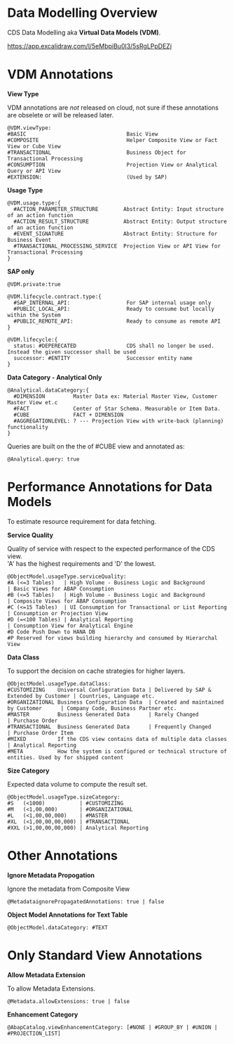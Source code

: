 # Data Modelling Overview

CDS Data Modelling aka **Virtual Data Models (VDM)**. 

https://app.excalidraw.com/l/5eMbpiBu0l3/5sRgLPpDEZj

# VDM Annotations

**View Type**<br />

VDM annotations are _not_ released on cloud, not sure if these annotations are obselete or will be released later.

```
@VDM.viewType:
#BASIC                                Basic View
#COMPOSITE                            Helper Composite View or Fact View or Cube View
#TRANSACTIONAL                        Business Object for Transactional Processing
#CONSUMPTION                          Projection View or Analytical Query or API View
#EXTENSION:                           (Used by SAP)
```

**Usage Type**

```
@VDM.usage.type:{
  #ACTION_PARAMETER_STRUCTURE        Abstract Entity: Input structure of an action function
  #ACTION_RESULT_STRUCTURE           Abstract Entity: Output structure of an action function
  #EVENT_SIGNATURE                   Abstract Entity: Structure for Business Event 
  #TRANSACTIONAL_PROCESSING_SERVICE  Projection View or API View for Transactional Processing
}
```

**SAP only**

```
@VDM.private:true      

@VDM.lifecycle.contract.type:{
  #SAP_INTERNAL_API:                  For SAP internal usage only
  #PUBLIC_LOCAL_API:                  Ready to consume but locally within the System 
  #PUBLIC_REMOTE_API:                 Ready to consume as remote API 
}

@VDM.lifecycle:{
  status: #DEPERECATED                CDS shall no longer be used. Instead the given successor shall be used
  successor: #ENTITY                  Successor entity name
}
```

**Data Category - Analytical Only**<br />

```
@Analytical.dataCategory:{
  #DIMENSION         Master Data ex: Material Master View, Customer Master View et.c
  #FACT              Center of Star Schema. Measurable or Item Data. 
  #CUBE              FACT + DIMENSION
  #AGGREGATIONLEVEL: ? --- Projection View with write-back (planning) functionality 
}
```

Queries are built on the the of #CUBE view and annotated as:

```
@Analytical.query: true
```

# Performance Annotations for Data Models

To estimate resource requirement for data fetching. <br />

**Service Quality**<br />

Quality of service with respect to the expected performance of the CDS view.<br />
'A' has the highest requirements and 'D' the lowest. 

```
@ObjectModel.usageType.serviceQuality:
#A (<=3 Tables)   | High Volume - Business Logic and Background        | Basic Views for ABAP Consumption
#B (<=5 Tables)   | High Volume - Business Logic and Background        | Composite Views for ABAP Consumption
#C (<=15 Tables)  | UI Consumption for Transactional or List Reporting | Consumption or Projection View 
#D (=<100 Tables) | Analytical Reporting                               | Consumption View for Analytical Engine
#D Code Push Down to HANA DB
#P Reserved for views building hierarchy and consumed by Hierarchal View
```

**Data Class**<br />

To support the decision on cache strategies for higher layers.

```
@ObjectModel.usageType.dataClass:
#CUSTOMIZING    Universal Configuration Data | Delivered by SAP & Extended by Customer | Countries, Language etc.
#ORGANIZATIONAL Business Configuration Data  | Created and maintained by Customer      | Company Code, Business Partner etc.
#MASTER         Business Generated Data      | Rarely Changed                          | Purchase Order
#TRANSACTIONAL  Business Generated Data      | Frequently Changed                      | Purchase Order Item
#MIXED          If the CDS view contains data of multiple data classes                 | Analytical Reporting
#META           How the system is configured or technical structure of entities. Used by for shipped content
```

**Size Category**<br />

Expected data volume to compute the result set.

```
@ObjectModel.usageType.sizeCategory: 
#S   (<1000)           | #CUSTOMIZING
#M   (<1,00,000)       | #ORGANIZATIONAL 
#L   (<1,00,00,000)    | #MASTER
#XL  (<1,00,00,00,000) | #TRANSACTIONAL
#XXL (>1,00,00,00,000) | Analytical Reporting
```

# Other Annotations

**Ignore Metadata Propogation**<br />

Ignore the metadata from Composite View <br />

```
@MetadataignorePropagatedAnnotations: true | false
```

**Object Model Annotations for Text Table**<br />

```
@ObjectModel.dataCategory: #TEXT
```

# Only Standard View Annotations

**Allow Metadata Extension**<br />

To allow Metadata Extensions.<br />

```
@Metadata.allowExtensions: true | false             
```

**Enhancement Category**<br />

```
@AbapCatalog.viewEnhancementCategory: [#NONE | #GROUP_BY | #UNION | #PROJECTION_LIST]
```
